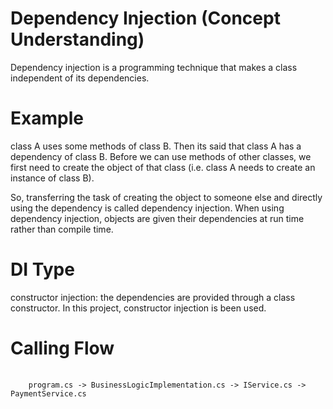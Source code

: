 # Dependency Injection (Concept Understanding)
Dependency injection is a programming technique that makes a class independent of its dependencies.

# Example
class A uses some methods of class B. Then its said that class A has a dependency of class B. Before we can use methods of other classes, we first need to create the object of that class (i.e. class A needs to create an instance of class B).

So, transferring the task of creating the object to someone else and directly using the dependency is called dependency injection. When using dependency injection, objects are given their dependencies at run time rather than compile time.

# DI Type
constructor injection: the dependencies are provided through a class constructor. In this project, constructor injection is been used.

# Calling Flow

<pre>
  <code>
    program.cs -> BusinessLogicImplementation.cs -> IService.cs -> PaymentService.cs
  </code>
</pre>


